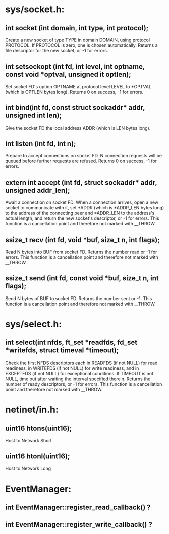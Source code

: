 # sys/socket.h:

## int socket (int domain, int type, int protocol);
Create a new socket of type TYPE in domain DOMAIN, using
protocol PROTOCOL.  If PROTOCOL is zero, one is chosen automatically.
Returns a file descriptor for the new socket, or -1 for errors.

## int setsockopt (int fd, int level, int optname, const void *optval, unsigned it optlen);
Set socket FD's option OPTNAME at protocol level LEVEL
to *OPTVAL (which is OPTLEN bytes long).
Returns 0 on success, -1 for errors.

## int bind(int fd, const struct sockaddr* addr, unsigned int len);
Give the socket FD the local address ADDR (which is LEN bytes long).

## int listen (int fd, int n);
Prepare to accept connections on socket FD.
N connection requests will be queued before further requests are refused.
Returns 0 on success, -1 for errors.

## extern int accept (int fd, struct sockaddr* addr,  unsigned addr_len);
Await a connection on socket FD.
When a connection arrives, open a new socket to communicate with it,
set *ADDR (which is *ADDR_LEN bytes long) to the address of the connecting
peer and *ADDR_LEN to the address's actual length, and return the
new socket's descriptor, or -1 for errors.
This function is a cancellation point and therefore not marked with __THROW.

## ssize_t recv (int fd, void *buf, size_t n, int flags);
Read N bytes into BUF from socket FD.
Returns the number read or -1 for errors.
This function is a cancellation point and therefore not marked with __THROW.

## ssize_t send (int fd, const void *buf, size_t n, int flags);
Send N bytes of BUF to socket FD.  Returns the number sent or -1.
This function is a cancellation point and therefore not marked with __THROW.

# sys/select.h:

## int select(int nfds, ft_set *readfds, fd_set *writefds, struct timeval *timeout);
Check the first NFDS descriptors each in READFDS (if not NULL) for read
readiness, in WRITEFDS (if not NULL) for write readiness, and in EXCEPTFDS
(if not NULL) for exceptional conditions.  If TIMEOUT is not NULL, time out
after waiting the interval specified therein.  Returns the number of ready
descriptors, or -1 for errors.
This function is a cancellation point and therefore not marked with __THROW.

# netinet/in.h:

## uint16 htons(uint16);
Host to Network Short

## uint16 htonl(uint16);
Host to Network Long


# EventManager:

## int EventManager::register_read_callback() ?
## int EventManager::register_write_callback() ?
